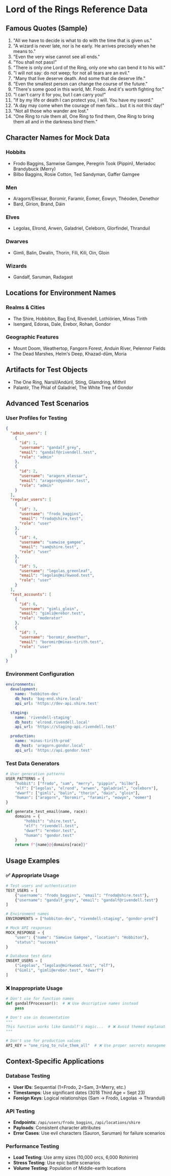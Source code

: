 # Lord of the Rings Reference Data

## Famous Quotes (Sample)

1. "All we have to decide is what to do with the time that is given us."
2. "A wizard is never late, nor is he early. He arrives precisely when he means to."
3. "Even the very wise cannot see all ends."
4. "You shall not pass!"
5. "There is only one Lord of the Ring, only one who can bend it to his will."
6. "I will not say: do not weep; for not all tears are an evil."
7. "Many that live deserve death. And some that die deserve life."
8. "Even the smallest person can change the course of the future."
9. "There's some good in this world, Mr. Frodo. And it's worth fighting for."
10. "I can't carry it for you, but I can carry you!"
11. "If by my life or death I can protect you, I will. You have my sword."
12. "A day may come when the courage of men fails… but it is not this day!"
13. "Not all those who wander are lost."
14. "One Ring to rule them all, One Ring to find them, One Ring to bring them all and in the darkness bind them."

## Character Names for Mock Data

### Hobbits

- Frodo Baggins, Samwise Gamgee, Peregrin Took (Pippin), Meriadoc Brandybuck (Merry)
- Bilbo Baggins, Rosie Cotton, Ted Sandyman, Gaffer Gamgee

### Men

- Aragorn/Elessar, Boromir, Faramir, Éomer, Éowyn, Théoden, Denethor
- Bard, Girion, Brand, Dáin

### Elves

- Legolas, Elrond, Arwen, Galadriel, Celeborn, Glorfindel, Thranduil

### Dwarves

- Gimli, Balin, Dwalin, Thorin, Fili, Kili, Oin, Gloin

### Wizards

- Gandalf, Saruman, Radagast

## Locations for Environment Names

### Realms & Cities

- The Shire, Hobbiton, Bag End, Rivendell, Lothlórien, Minas Tirith
- Isengard, Edoras, Dale, Erebor, Rohan, Gondor

### Geographic Features

- Mount Doom, Weathertop, Fangorn Forest, Anduin River, Pelennor Fields
- The Dead Marshes, Helm's Deep, Khazad-dûm, Moria

## Artifacts for Test Objects

- The One Ring, Narsil/Andúril, Sting, Glamdring, Mithril
- Palantír, The Phial of Galadriel, The White Tree of Gondor

## Advanced Test Scenarios

### User Profiles for Testing

```json
{
  "admin_users": [
    {
      "id": 1,
      "username": "gandalf_grey",
      "email": "gandalf@rivendell.test",
      "role": "admin"
    },
    {
      "id": 2,
      "username": "aragorn_elessar",
      "email": "aragorn@gondor.test",
      "role": "admin"
    }
  ],
  "regular_users": [
    {
      "id": 3,
      "username": "frodo_baggins",
      "email": "frodo@shire.test",
      "role": "user"
    },
    {
      "id": 4,
      "username": "samwise_gamgee",
      "email": "sam@shire.test",
      "role": "user"
    },
    {
      "id": 5,
      "username": "legolas_greenleaf",
      "email": "legolas@mirkwood.test",
      "role": "user"
    }
  ],
  "test_accounts": [
    {
      "id": 6,
      "username": "gimli_gloin",
      "email": "gimli@erebor.test",
      "role": "moderator"
    },
    {
      "id": 7,
      "username": "boromir_denethor",
      "email": "boromir@minas-tirith.test",
      "role": "user"
    }
  ]
}
```

### Environment Configuration

```yaml
environments:
  development:
    name: 'hobbiton-dev'
    db_host: 'bag-end.shire.local'
    api_url: 'https://dev-api.shire.test'

  staging:
    name: 'rivendell-staging'
    db_host: 'elrond.rivendell.local'
    api_url: 'https://staging-api.rivendell.test'

  production:
    name: 'minas-tirith-prod'
    db_host: 'aragorn.gondor.local'
    api_url: 'https://api.gondor.test'
```

### Test Data Generators

```python
# User generation patterns
USER_PATTERNS = {
    "hobbit": ["frodo", "sam", "merry", "pippin", "bilbo"],
    "elf": ["legolas", "elrond", "arwen", "galadriel", "celeborn"],
    "dwarf": ["gimli", "balin", "thorin", "dain", "gloin"],
    "human": ["aragorn", "boromir", "faramir", "eowyn", "eomer"]
}

def generate_test_email(name, race):
    domains = {
        "hobbit": "shire.test",
        "elf": "rivendell.test",
        "dwarf": "erebor.test",
        "human": "gondor.test"
    }
    return f"{name}@{domains[race]}"
```

## Usage Examples

### ✅ Appropriate Usage

```python
# Test users and authentication
TEST_USERS = [
    {"username": "frodo_baggins", "email": "frodo@shire.test"},
    {"username": "gandalf_grey", "email": "gandalf@rivendell.test"}
]

# Environment names
ENVIRONMENTS = ["hobbiton-dev", "rivendell-staging", "gondor-prod"]

# Mock API responses
MOCK_RESPONSE = {
    "user": {"name": "Samwise Gamgee", "location": "Hobbiton"},
    "status": "success"
}

# Database test data
INSERT_USERS = [
    ("Legolas", "legolas@mirkwood.test", "elf"),
    ("Gimli", "gimli@erebor.test", "dwarf")
]
```

### ❌ Inappropriate Usage

```python
# Don't use for function names
def gandalfProcessor():  # ❌ Use descriptive names instead
    pass

# Don't use in documentation
"""
This function works like Gandalf's magic...  # ❌ Avoid themed explanations
"""

# Don't use for production values
API_KEY = "one_ring_to_rule_them_all"  # ❌ Use proper secrets management
```

## Context-Specific Applications

### Database Testing

- **User IDs**: Sequential (1=Frodo, 2=Sam, 3=Merry, etc.)
- **Timestamps**: Use significant dates (3018 Third Age = Sept 23)
- **Foreign Keys**: Logical relationships (Sam → Frodo, Legolas → Thranduil)

### API Testing

- **Endpoints**: `/api/users/frodo_baggins`, `/api/locations/shire`
- **Payloads**: Consistent character attributes
- **Error Cases**: Use evil characters (Sauron, Saruman) for failure scenarios

### Performance Testing

- **Load Testing**: Use army sizes (10,000 orcs, 6,000 Rohirrim)
- **Stress Testing**: Use epic battle scenarios
- **Volume Testing**: Population of Middle-earth locations
